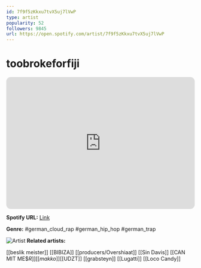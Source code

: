 ```yaml
---
id: 7f9f5zKkxu7tvX5uj7lVwP
type: artist
popularity: 52
followers: 9845
url: https://open.spotify.com/artist/7f9f5zKkxu7tvX5uj7lVwP
---
```

# toobrokeforfiji

<iframe style="border-radius:12px" src="https://open.spotify.com/embed/artist/7f9f5zKkxu7tvX5uj7lVwP" width="100%" height="352" frameBorder="0" allowfullscreen="" allow="autoplay; clipboard-write; encrypted-media; fullscreen; picture-in-picture" loading="lazy"></iframe>

**Spotify URL:** [Link](https://open.spotify.com/artist/7f9f5zKkxu7tvX5uj7lVwP)

**Genre:**  #german_cloud_rap #german_hip_hop #german_trap

![Artist](https://i.scdn.co/image/ab6761610000e5ebe00a8ca2c369153d31e276e2)
**Related artists:**

[[beslik meister]]
[[BIBIZA]]
[[producers/Overshiaat]]
[[Sin Davis]]
[[CAN MIT ME$$R]]
[[makko]]
[[$UDZT]]
[[grabsteyn]]
[[Lugatti]]
[[Loco Candy]]
